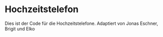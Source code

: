 # Hochzeitstelefon

Dies ist der Code für die Hochzeitstelefone. 
Adaptiert von Jonas Eschner, Brigit und Elko
